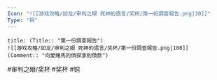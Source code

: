 ```yaml
---
Icon: "![[游戏攻略/如龙/审判之眼 死神的遗言/奖杯/第一份調查報告.png|30]]"
Type: "铜"
---
```

```ad-common-bronze-trophy
title: (Title:: "第一份調查報告")
![[游戏攻略/如龙/审判之眼 死神的遗言/奖杯/第一份調查報告.png|100]]
(Comment:: "向愛賭馬的偵探拿到債款")
```

#审判之眼/奖杯 #奖杯 #铜
